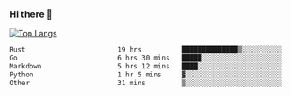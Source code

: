 ### Hi there 👋

<!--
**3Xpl0it3r/3Xpl0it3r** is a ✨ _special_ ✨ repository because its `README.md` (this file) appears on your GitHub profile.

Here are some ideas to get you started:

- 🔭 I’m currently working on ...
- 🌱 I’m currently learning ...
- 👯 I’m looking to collaborate on ...
- 🤔 I’m looking for help with ...
- 💬 Ask me about ...
- 📫 How to reach me: ...
- 😄 Pronouns: ...
- ⚡ Fun fact: ...
-->


[![Top Langs](https://github-readme-stats.vercel.app/api/top-langs/?username=3Xpl0it3r&layout=compact)](https://github.com/3Xpl0it3r/3Xpl0it3r)

<!--START_SECTION:waka-->

```txt
Rust                       19 hrs          ██████████████▒░░░░░░░░░░   57.45 %
Go                         6 hrs 30 mins   █████░░░░░░░░░░░░░░░░░░░░   19.67 %
Markdown                   5 hrs 12 mins   ████░░░░░░░░░░░░░░░░░░░░░   15.76 %
Python                     1 hr 5 mins     ▓░░░░░░░░░░░░░░░░░░░░░░░░   03.31 %
Other                      31 mins         ▒░░░░░░░░░░░░░░░░░░░░░░░░   01.56 %
```

<!--END_SECTION:waka-->
